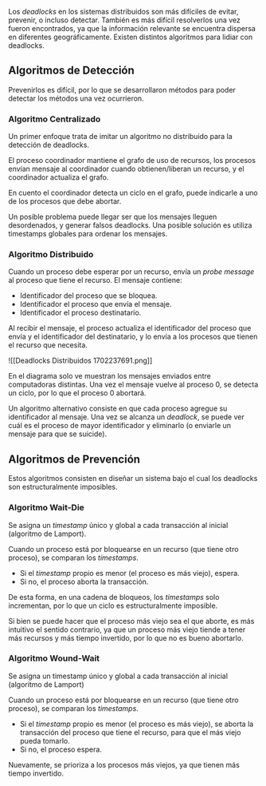 Los *deadlocks* en los sistemas distribuidos son más difíciles de evitar, prevenir, o incluso detectar. También es más difícil resolverlos una vez fueron encontrados, ya que la información relevante se encuentra dispersa en diferentes geográficamente. Existen distintos algoritmos para lidiar con deadlocks.

## Algoritmos de Detección

Prevenirlos es difícil, por lo que se desarrollaron métodos para poder detectar los métodos una vez ocurrieron.

### Algoritmo Centralizado

Un primer enfoque trata de imitar un algoritmo no distribuido para la detección de deadlocks.

El proceso coordinador mantiene el grafo de uso de recursos, los procesos envían mensaje al coordinador cuando obtienen/liberan un recurso, y el coordinador actualiza el grafo.

En cuento el coordinador detecta un ciclo en el grafo, puede indicarle a uno de los procesos que debe abortar.

Un posible problema puede llegar ser que los mensajes lleguen desordenados, y generar falsos deadlocks. Una posible solución es utiliza timestamps globales para ordenar los mensajes.

### Algoritmo Distribuido

Cuando un proceso debe esperar por un recurso, envía un *probe message* al proceso que tiene el recurso. El mensaje contiene:

- Identificador del proceso que se bloquea.
- Identificador el proceso que envía el mensaje.
- Identificador el proceso destinatario.

Al recibir el mensaje, el proceso actualiza el identificador del proceso que envía y el identificador del destinatario, y lo envía a los procesos que tienen el recurso que necesita.

![[Deadlocks Distribuidos 1702237691.png]]

En el diagrama solo ve muestran los mensajes enviados entre computadoras distintas. Una vez el mensaje vuelve al proceso 0, se detecta un ciclo, por lo que el proceso 0 abortará.

Un algoritmo alternativo consiste en que cada proceso agregue su identificador al mensaje. Una vez se alcanza un *deadlock*, se puede ver cuál es el proceso de mayor identificador y eliminarlo (o enviarle un mensaje para que se suicide).

## Algoritmos de Prevención

Estos algoritmos consisten en diseñar un sistema bajo el cual los deadlocks son estructuralmente imposibles.

### Algoritmo Wait-Die

Se asigna un *timestamp* único y global a cada transacción al inicial (algoritmo de Lamport).

Cuando un proceso está por bloquearse en un recurso (que tiene otro proceso), se comparan los *timestamps*.

- Si el *timestamp* propio es menor (el proceso es más viejo), espera.
- Si no, el proceso aborta la transacción.

De esta forma, en una cadena de bloqueos, los *timestamps* solo incrementan, por lo que un ciclo es estructuralmente imposible.

Si bien se puede hacer que el proceso más viejo sea el que aborte, es más intuitivo el sentido contrario, ya que un proceso más viejo tiende a tener más recursos y más tiempo invertido, por lo que no es bueno abortarlo.

### Algoritmo Wound-Wait

Se asigna un timestamp único y global a cada transacción al inicial (algoritmo de Lamport)

Cuando un proceso está por bloquearse en un recurso (que tiene otro proceso), se comparan los *timestamps*.

- Si el *timestamp* propio es menor (el proceso es más viejo), se aborta la transacción del proceso que tiene el recurso, para que el más viejo pueda tomarlo.
- Si no, el proceso espera.

Nuevamente, se prioriza a los procesos más viejos, ya que tienen más tiempo invertido.
